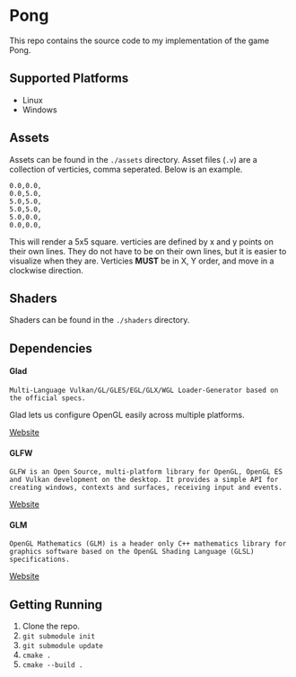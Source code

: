 # Pong

This repo contains the source code to my implementation of the game Pong.

## Supported Platforms

* Linux
* Windows

## Assets

Assets can be found in the `./assets` directory. Asset files (`.v`) are a collection of verticies, comma seperated. Below is an example.

```
0.0,0.0,
0.0,5.0,
5.0,5.0,
5.0,5.0,
5.0,0.0,
0.0,0.0,
```

This will render a 5x5 square. verticies are defined by x and y points on their own lines. They do not have to be on their own lines, but it is easier to visualize when they are. Verticies **MUST** be in X, Y order, and move in a clockwise direction.

## Shaders

Shaders can be found in the `./shaders` directory. 

## Dependencies

#### Glad

    Multi-Language Vulkan/GL/GLES/EGL/GLX/WGL Loader-Generator based on the official specs.

Glad lets us configure OpenGL easily across multiple platforms.

[Website](https://github.com/Dav1dde/glad)

#### GLFW

    GLFW is an Open Source, multi-platform library for OpenGL, OpenGL ES and Vulkan development on the desktop. It provides a simple API for creating windows, contexts and surfaces, receiving input and events.

[Website](https://www.glfw.org/)

#### GLM

    OpenGL Mathematics (GLM) is a header only C++ mathematics library for graphics software based on the OpenGL Shading Language (GLSL) specifications.

[Website](https://github.com/g-truc/glm)

## Getting Running 

1) Clone the repo.
2) `git submodule init`
3) `git submodule update`
4) `cmake .`
5) `cmake --build .`